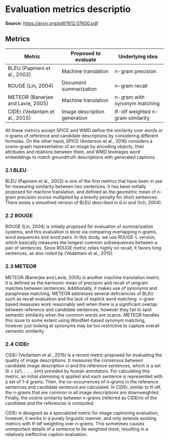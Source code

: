 # Evaluation metrics descriptio


**Source:** https://arxiv.org/pdf/1612.07600.pdf

## Metrics

| Metric                            | Proposed to evaluate         | Underlying idea                   |
| --------------------------------- | ---------------------------- | --------------------------------- |
| BLEU (Papineni et al., 2002)      | Machine translation          | n-gram precision                  |
| ROUGE (Lin, 2004)                 | Document summarization       | n-gram recall                     |
| METEOR (Banerjee and Lavie, 2005) | Machine translation          | n-gram with synonym matching      |
| CIDEr (Vedantam et al., 2015)     | Image description generation | tf-idf weighted n-gram similarity |

All these metrics except SPICE and WMD define the similarity over words or n-grams of reference and candidate descriptions by considering different formulas. On the other hand, SPICE (Anderson et al., 2016) considers a scene-graph representation of an image by encoding objects, their attributes and relations between them, and WMD leverages word embeddings to match groundtruth descriptions with generated captions.

### 2.1 BLEU

BLEU (Papineni et al., 2002) is one of the first metrics that have been in use for measuring similarity between two sentences. It has been initially proposed for machine translation, and defined as the geometric mean of n-gram precision scores multiplied by a brevity penalty for short sentences. There exists a smoothed version of BLEU described in (Lin and Och, 2004).

### 2.2 ROUGE

ROUGE (Lin, 2004) is initially proposed for evaluation of summarization systems, and this evaluation is done via comparing overlapping n-grams, word sequences and word pairs. In this study, we use ROUGE-L version, which basically measures the longest common subsequences between a pair of sentences. Since ROUGE metric relies highly on recall, it favors long sentences, as also noted by (Vedantam et al., 2015).

### 2.3 METEOR

METEOR (Banerjee and Lavie, 2005) is another machine translation metric. It is defined as the harmonic mean of precision and recall of unigram matches between sentences. Additionally, it makes use of synonyms and paraphrase matching. METEOR addresses several deficiencies of BLEU such as recall evaluation and the lack of explicit word matching. n-gram based measures work reasonably well when there is a significant overlap between reference and candidate sentences; however they fail to spot semantic similarity when the common words are scarce. METEOR handles this issue to some extent using WordNet-based synonym matching, however just looking at synonyms may be too restrictive to capture overall semantic similarity.

### 2.4 CIDEr

CIDEr (Vedantam et al., 2015) is a recent metric proposed for evaluating the quality of image descriptions. It measures the consensus between candidate image description ci and the reference sentences, which is a set Si = {si1, . . . , sim} provided by human annotators. For calculating this metric, an initial stemming is applied and each sentence is represented with a set of 1-4 grams. Then, the co-occurrences of n-grams in the reference sentences and candidate sentence are calculated. In CIDEr, similar to tf-idf, the n-grams that are common in all image descriptions are downweighted. Finally, the cosine similarity between n-grams (referred as CIDErn) of the candidate and the references is computed.

CIDEr is designed as a specialized metric for image captioning evaluation, however, it works in a purely linguistic manner, and only extends existing metrics with tf-idf weighting over n-grams. This sometimes causes unimportant details of a sentence to be weighted more, resulting in a relatively ineffective caption evaluation.
